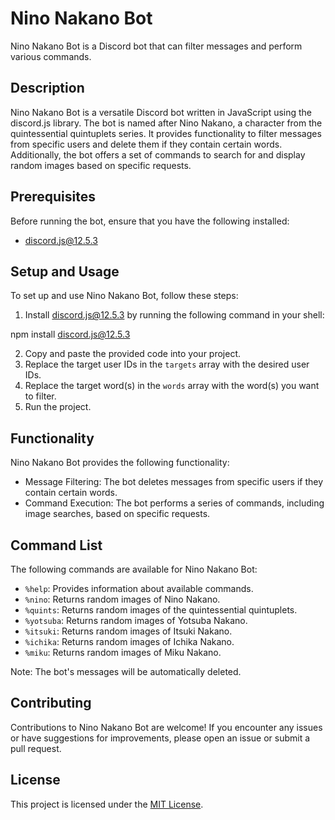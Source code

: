 # Nino Nakano Bot

Nino Nakano Bot is a Discord bot that can filter messages and perform various commands.

## Description

Nino Nakano Bot is a versatile Discord bot written in JavaScript using the discord.js library. The bot is named after Nino Nakano, a character from the quintessential quintuplets series. It provides functionality to filter messages from specific users and delete them if they contain certain words. Additionally, the bot offers a set of commands to search for and display random images based on specific requests.

## Prerequisites

Before running the bot, ensure that you have the following installed:

- discord.js@12.5.3

## Setup and Usage

To set up and use Nino Nakano Bot, follow these steps:

1. Install discord.js@12.5.3 by running the following command in your shell:

 npm install discord.js@12.5.3


2. Copy and paste the provided code into your project.
3. Replace the target user IDs in the `targets` array with the desired user IDs.
4. Replace the target word(s) in the `words` array with the word(s) you want to filter.
5. Run the project.

## Functionality

Nino Nakano Bot provides the following functionality:

- Message Filtering: The bot deletes messages from specific users if they contain certain words.
- Command Execution: The bot performs a series of commands, including image searches, based on specific requests.

## Command List

The following commands are available for Nino Nakano Bot:

- `%help`: Provides information about available commands.
- `%nino`: Returns random images of Nino Nakano.
- `%quints`: Returns random images of the quintessential quintuplets.
- `%yotsuba`: Returns random images of Yotsuba Nakano.
- `%itsuki`: Returns random images of Itsuki Nakano.
- `%ichika`: Returns random images of Ichika Nakano.
- `%miku`: Returns random images of Miku Nakano.

Note: The bot's messages will be automatically deleted.

## Contributing

Contributions to Nino Nakano Bot are welcome! If you encounter any issues or have suggestions for improvements, please open an issue or submit a pull request.

## License

This project is licensed under the [MIT License](LICENSE).

